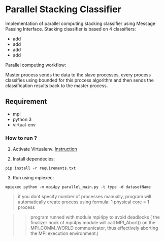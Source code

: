 # Parallel Stacking Classifier

Implementation of parallel computing stacking classifier using Message Passing Interface.
Stacking classifier is based on 4 classifiers:
- add
- add
- add
- add

Parallel computing workflow:

Master process sends the data to the slave processes, every process classifies using bounded for this process algorithm and then sends the classification results back to the master process.


## Requirement

- mpi 
- python 3
- virtual-env

### How to run ?

1) Activate Virtualenv. [Instruction](https://virtualenv.pypa.io/en/latest/userguide/)


2) Install dependecies:

```
pip install -r requirements.txt
```

3) Run using mpiexec:

```
mpiexec python -m mpi4py parallel_main.py -t type -d datasetName
```
> if you dont specify number of processes manually, program will automatically create process using formula: 1 physical core = 1 process

>> program runned with module mpi4py to avoid deadlocks ( the finalizer hook of mpi4py module will call MPI_Abort() on the MPI_COMM_WORLD communicator, thus effectively aborting the MPI execution environment.)